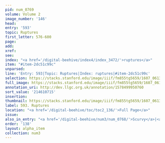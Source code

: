 ```yaml
---
pid: num_0769
volume: Volume 2
image_number: '146'
head:
entry: '593'
topic: Ruptures
first_letter: 576-600
page:
add:
xref:
see:
index: "<a href='/digital-beehive/index4/index_3472/'>ruptures</a>"
item: "#item-2dc51c99c"
unparsed:
line: 'Entry: 593|Topic: Ruptures|Index: ruptures|#item-2dc51c99c'
selection: https://stacks.stanford.edu/image/iiif/fm855tg5659/1607_0613/898,715,2792,192/full/0/default.jpg
full_image: https://stacks.stanford.edu/image/iiif/fm855tg5659/1607_0613/full/full/0/default.jpg
annotation_uri: http://dev.llgc.org.uk/annotation/1578499950760
sort_value: '214610715'
insertion:
thumbnail: https://stacks.stanford.edu/image/iiif/fm855tg5659/1607_0613/898,715,600,180/250,/0/default.jpg
label: 593. Ruptures
location: "<a href='/digital-beehive/toc/toc2_136/'>Full Page</a>"
issue:
also_in_entry: "<a href='/digital-beehive/num3/num_0768/'>Scurvy</a>|<a href='/digital-beehive/num3/num_0770/'>disjoint</a>"
order: '138'
layout: alpha_item
collection: num3
---
```

